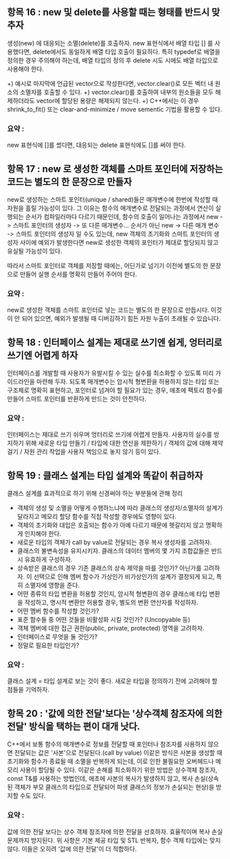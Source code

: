 ## 항목 16 : new 및 delete를 사용할 때는 형태를 반드시 맞추자

생성(new) 에 대응되는 소멸(delete)를 호출하자. new 표현식에서 배열 타입 [] 를 사용했다면, 
delete에서도 동일하게 배열 타입 호출이 필요하다. 특히 typedef로 배열을 정의한 경우 주의해야 하는데,
배열 타입의 정의 후 delete 시도 시에도 배열 타입으로 사용해야 한다.

+) 예시로 마지막에 언급된 vector<string>으로 작성한다면, vector.clear()로 모든 벡터 내 원소의 소멸자를 호출할 수 있다.
+) vector.clear()를 호출하여 내부의 원소들을 모두 해제하더라도 vector에 할당된 용량은 해제되지 않는다.
+) C++에서는 이 경우 shrink_to_fit() 또는 clear-and-minimize / move sementic 기법을 활용할 수 있다.

### 요약 :
new 표현식에 []를 썼다면, 대응되는 delete 표현식에도 []를 써야 한다.

## 항목 17 : new 로 생성한 객체를 스마트 포인터에 저장하는 코드는 별도의 한 문장으로 만들자

new로 생성하는 스마트 포인터(unique / shared)들은 매개변수에 한번에 작성할 때 자원을 흘릴 가능성이 있다.
그 이유는 함수의 매개변수로 전달되는 과정에서 연산이 실행되는 순서가 컴파일러마다 다르기 때문인데,
함수의 호출이 일어나는 과정에서 new -> 스마트 포인터의 생성자 -> 또 다른 매개변수... 순서가 아닌
new -> 다른 매개 변수 -> 스마트 포인터의 생성자 일 수도 있는데, new 객체의 초기화와 스마트 포인터의 생성자 사이에 예외가 발생한다면
new로 생성한 객체의 포인터가 제대로 할당되지 않고 유실될 가능성이 있다.

따라서 스마트 포인터로 객체를 저장할 때에는, 어딘가로 넘기기 이전에 별도의 한 문장으로 만들어
실행 순서를 명확히 만들어 주어야 한다.

### 요약 : 
new로 생성한 객체를 스마트 포인터로 넣는 코드는 별도의 한 문장으로 만듭시다. 이것이 안 되어 있으면, 예외가 발생될 때 디버깅하기 힘든 자원 누출이 초래될 수 있습니다.

## 항목 18 : 인터페이스 설계는 제대로 쓰기엔 쉽게, 엉터리로 쓰기엔 어렵게 하자

인터페이스를 개발할 때 사용자가 유발시킬 수 있는 실수를 최소화할 수 있도록 미리 가이드라인을 마련해 두자.
되도록 매개변수는 암시적 형변환을 허용하지 않는 타입 또는 구조체로 명확히 표현하고, 포인터로 넘겨야 할 필요가 있는 경우,
애초에 팩토리 함수를 만들어 스마트 포인터를 반환하게 만드는 것이 안전하다.

### 요약 : 
인터페이스는 제대로 쓰기 쉬우며 엉터리로 쓰기에 어렵게 만들자.
사용자의 실수를 방지하기 위해 새로운 타입 만들기 / 타입에 대한 연산을 제한하기 / 객체의 값에 대해 제약 걸기 / 자원 관리 작업을 사용자 책임으로 놓지 않기 등이 있다.

## 항목 19 : 클래스 설계는 타입 설계와 똑같이 취급하자

클래스 설계를 효과적으로 하기 위해 신경써야 하는 부분들에 관해 정리
- 객체의 생성 및 소멸을 어떻게 수행하느냐에 따라 클래스의 생성자/소멸자의 설계가 달라지고 메모리 할당 함수를 직접 작성할 경우에도 영향이 있다.
- 객체의 초기화와 대입은 호출되는 함수가 아예 다르기 때문에 헷갈리지 않고 명확하게 인지해야 한다.
- 새로운 타입의 객체가 call by value로 전달되는 경우 복사 생성자를 고려하자.
- 클래스의 불변속성을 유지시키자. 클래스의 데이터 멤버의 몇 가지 조합값들은 반드시 유효하게 구성하자.
- 상속받은 클래스의 경우 기존 클래스의 상속 제약을 따를 것인가? 아닌가를 고려하자. 이 선택으로 인해 멤버 함수가 가상인가 비가상인가의 설계가 결정되게 되고, 특히 소멸자에 영향을 준다.
- 어떤 종류의 타입 변환을 허용할 것인지, 암시적 형변환의 경우 클래스에 타입 변환을 작성하고, 명시적 변환만 허용할 경우, 별도의 변환 연산자를 작성하자.
- 어떤 멤버 함수를 작성할 것인가?
- 표준 함수들 중 어떤 것들을 비활성화 시킬 것인가? (Uncopyable 등)
- 객체 멤버에 대한 접근 권한(public, private, protected) 영역을 고려하자.
- 인터페이스로 무엇을 둘 것인가?
- 정말로 필요한 타입인가?

### 요약 :
클래스 설계 = 타입 설계로 보는 것이 좋다. 새로운 타입을 정의하기 전에 고려해야 할 점들을 기억하자.

## 항목 20 : '값에 의한 전달'보다는 '상수객체 참조자에 의한 전달' 방식을 택하는 편이 대개 낫다.

C++에서 보통 함수의 매개변수로 정보를 전달할 때 포인터나 참조자를 사용하지 않으면 전달되는 값은 '사본'으로 전달된다.(call by value)
이같은 방식은 사본을 생성할 때 초기화와 함수가 종료될 때 소멸을 반복하게 되는데, 이로 인한 불필요한 오버헤드나 메모리 사용이 할당될 수 있다.
이같은 손해를 최소화하기 위한 방법은 상수객체 참조자, const T&를 사용하는 방법인데, 애초에 사본의 복사가 발생하지 않고, 복사 손실(상속된 객체가 부모 클래스의 타입으로 전달되어 파생 클래스의 정보가 손실되는 현상)을
방지할 수도 있다. 

### 요약 : 
값에 의한 전달 보다는 상수 객체 참조자에 의한 전달을 선호하자. 효율적이며 복사 손실 문제까지 방지된다.
위 사항은 기본 제공 타입 및 STL 반복자, 함수 객체 타입에는 맞지 않다. 이들은 오히려 '값에 의한 전달'이 더 적합하다.